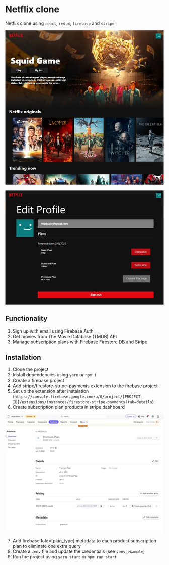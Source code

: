 # Netflix clone

Netflix clone using `react`, `redux`, `firebase` and `stripe`

![Homepage](https://github.com/filipblajiu/netflix/blob/main/src/img/demo.jpg?raw=true)

![Profile](https://github.com/filipblajiu/netflix/blob/main/src/img/demo2.jpg?raw=true)

## Functionality

1. Sign up with email using Firebase Auth
2. Get movies from The Movie Database (TMDB) API
3. Manage subscription plans with Firebase Firestore DB and Stripe

## Installation

1. Clone the project
2. Install dependencies using `yarn` or `npm i`
3. Create a firebase project
4. Add stripe/firestore-stripe-payments extension to the firebase project
5. Set up the extension after instalation (`https://console.firebase.google.com/u/0/project/[PROJECT-ID]/extensions/instances/firestore-stripe-payments?tab=details`)
6. Create subscription plan products in stripe dashboard

![Stripe subscription plan product example](https://github.com/filipblajiu/netflix/blob/main/src/img/demo3.jpg?raw=true)

7. Add firebaseRole=[plan_type] metadata to each product subscription plan to eliminate one extra query
8. Create a `.env` file and update the credentials (see `.env_example`)
9. Run the project using `yarn start` or `npm run start`
